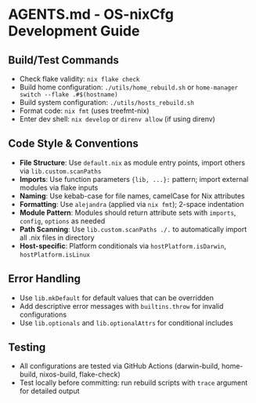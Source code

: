 # AGENTS.md - OS-nixCfg Development Guide

## Build/Test Commands

- Check flake validity: `nix flake check`
- Build home configuration: `./utils/home_rebuild.sh` or `home-manager switch --flake .#$(hostname)`
- Build system configuration: `./utils/hosts_rebuild.sh`
- Format code: `nix fmt` (uses treefmt-nix)
- Enter dev shell: `nix develop` or `direnv allow` (if using direnv)

## Code Style & Conventions

- **File Structure**: Use `default.nix` as module entry points, import others via `lib.custom.scanPaths`
- **Imports**: Use function parameters `{lib, ...}:` pattern; import external modules via flake inputs
- **Naming**: Use kebab-case for file names, camelCase for Nix attributes
- **Formatting**: Use `alejandra` (applied via `nix fmt`); 2-space indentation
- **Module Pattern**: Modules should return attribute sets with `imports`, `config`, `options` as needed
- **Path Scanning**: Use `lib.custom.scanPaths ./.` to automatically import all .nix files in directory
- **Host-specific**: Platform conditionals via `hostPlatform.isDarwin`, `hostPlatform.isLinux`

## Error Handling

- Use `lib.mkDefault` for default values that can be overridden
- Add descriptive error messages with `builtins.throw` for invalid configurations
- Use `lib.optionals` and `lib.optionalAttrs` for conditional includes

## Testing

- All configurations are tested via GitHub Actions (darwin-build, home-build, nixos-build, flake-check)
- Test locally before committing: run rebuild scripts with `trace` argument for detailed output
